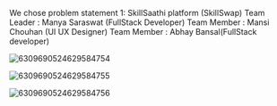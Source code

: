 We chose problem statement 1: SkillSaathi platform (SkillSwap)
Team Leader : Manya Saraswat (FullStack Developer)
Team Member : Mansi Chouhan (UI UX Designer)
Team Member : Abhay Bansal(FullStack developer)

![6309690524629584754](https://github.com/user-attachments/assets/11dab904-f55b-418d-89d5-c17a924e4380)

![6309690524629584755](https://github.com/user-attachments/assets/7ab7ebf4-eb0d-4512-b471-44aa2631b598)

![6309690524629584756](https://github.com/user-attachments/assets/6e429de2-d832-4b1c-9b23-f15688312112)
